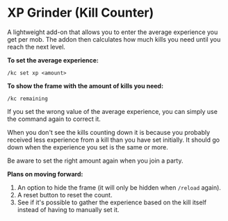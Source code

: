 # XP Grinder (Kill Counter)
A lightweight add-on that allows you to enter the average experience you get per mob. The addon then calculates how much kills you need until you reach the next level.


**To set the average experience:**

`/kc set xp <amount>`

**To show the frame with the amount of kills you need:**

`/kc remaining`


If you set the wrong value of the average experience, you can simply use the command again to correct it.

When you don't see the kills counting down it is because you probably received less experience from a kill than you have set initially. It should go down when the experience you set is the same or more.

Be aware to set the right amount again when you join a party.

**Plans on moving forward:**
1. An option to hide the frame (it will only be hidden when `/reload` again).
2. A reset button to reset the count.
3. See if it's possible to gather the experience based on the kill itself instead of having to manually set it.
